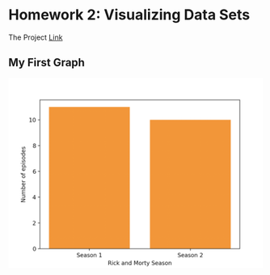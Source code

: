 # Homework 2: Visualizing Data Sets

The Project [Link](https://github.com/mikeizbicki/cmc-csci040/tree/2020fall/hw_02)

## My First Graph
![Rick and Morty](https://github.com/valerialoria/homework2/blob/main/Graph%201.png)
